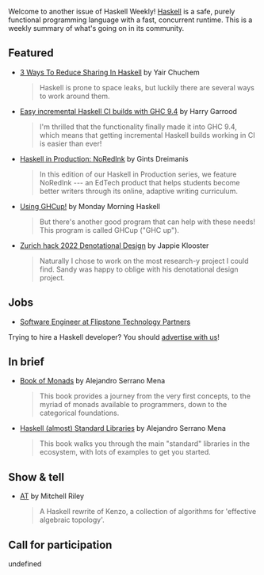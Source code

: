 Welcome to another issue of Haskell Weekly!
[Haskell](https://www.haskell.org) is a safe, purely functional programming language with a fast, concurrent runtime.
This is a weekly summary of what's going on in its community.

## Featured

- [3 Ways To Reduce Sharing In Haskell](https://yairchu.github.io/posts/reduce-sharing-in-haskell) by Yair Chuchem
  > Haskell is prone to space leaks, but luckily there are several ways to work around them.

- [Easy incremental Haskell CI builds with GHC 9.4](https://harry.garrood.me/blog/easy-incremental-haskell-ci-builds-with-ghc-9.4/) by Harry Garrood
  > I'm thrilled that the functionality finally made it into GHC 9.4, which means that getting incremental Haskell builds working in CI is easier than ever!

- [Haskell in Production: NoRedInk](https://serokell.io/blog/haskell-in-production-noredink) by Gints Dreimanis
  > In this edition of our Haskell in Production series, we feature NoRedInk --- an EdTech product that helps students become better writers through its online, adaptive writing curriculum.

- [Using GHCup!](https://mmhaskell.com/blog/2022/9/26/using-ghcup) by Monday Morning Haskell
  > But there's another good program that can help with these needs! This program is called GHCup ("GHC up").

- [Zurich hack 2022 Denotational Design](https://jappie.me/zurich-hack-2022-denotational-design.html) by Jappie Klooster
  > Naturally I chose to work on the most research-y project I could find. Sandy was happy to oblige with his denotational design project.

## Jobs

- [Software Engineer at Flipstone Technology Partners](https://flipstone.com/hiring/)

Trying to hire a Haskell developer?
You should [advertise with us](https://haskellweekly.news/advertising.html)!

## In brief

- [Book of Monads](https://www.lulu.com/shop/alejandro-serrano-mena/book-of-monads/paperback/product-87e628.html) by Alejandro Serrano Mena
  > This book provides a journey from the very first concepts, to the myriad of monads available to programmers, down to the categorical foundations.

- [Haskell (almost) Standard Libraries](https://www.lulu.com/shop/alejandro-serrano-mena/haskell-almost-standard-libraries/paperback/product-n8y4z8.html) by Alejandro Serrano Mena
  > This book walks you through the main "standard" libraries in the ecosystem, with lots of examples to get you started.

## Show & tell

- [AT](https://github.com/mvr/at/tree/760e27d3fff67e1d1cdda5610349782b3fe3a3fe) by Mitchell Riley
  > A Haskell rewrite of Kenzo, a collection of algorithms for 'effective algebraic topology'.

## Call for participation

undefined
